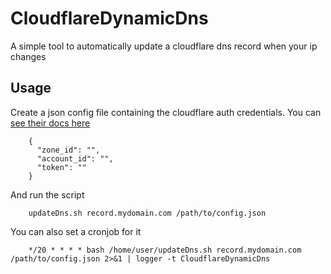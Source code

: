 # CloudflareDynamicDns
A simple tool to automatically update a cloudflare dns record when your ip changes

## Usage
Create a json config file containing the cloudflare auth credentials. You can [see their docs here](https://developers.cloudflare.com/fundamentals/setup/find-account-and-zone-ids/)
```
    {
      "zone_id": "",
      "account_id": "",
      "token": ""
    }
```


And run the script
```
    updateDns.sh record.mydomain.com /path/to/config.json
```

You can also set a cronjob for it
```
    */20 * * * * bash /home/user/updateDns.sh record.mydomain.com /path/to/config.json 2>&1 | logger -t CloudflareDynamicDns
```